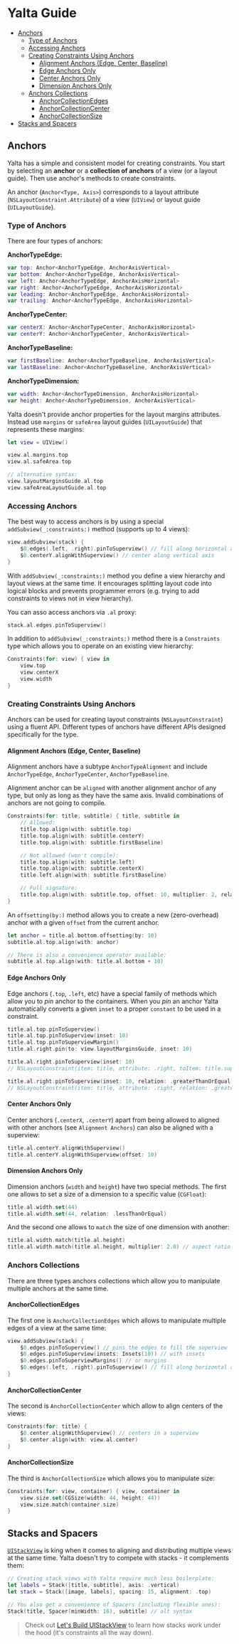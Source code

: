 # Yalta Guide

- [Anchors](#anchors)
  * [Type of Anchors](#type-of-anchors)
  * [Accessing Anchors](#accessing-anchors)
  * [Creating Constraints Using Anchors](#creating-constraints-using-anchors)
    + [Alignment Anchors (Edge, Center, Baseline)](#alignment-anchors--edge--center--baseline-)
    + [Edge Anchors Only](#edge-anchors-only)
    + [Center Anchors Only](#center-anchors-only)
    + [Dimension Anchors Only](#dimension-anchors-only)
  * [Anchors Collections](#anchors-collections)
    + [AnchorCollectionEdges](#anchorcollectionedges)
    + [AnchorCollectionCenter](#anchorcollectioncenter)
    + [AnchorCollectionSize](#anchorcollectionsize)
- [Stacks and Spacers](#stacks-and-spacers)

## Anchors

Yalta has a simple and consistent model for creating constraints. You start by selecting an **anchor** or a **collection of anchors** of a view (or a layout guide). Then use anchor's methods to create constraints.

An anchor (`Anchor<Type, Axis>`) corresponds to a layout attribute (`NSLayoutConstraint.Attribute`) of a view (`UIView`) or layout guide (`UILayoutGuide`).

### Type of Anchors

There are four types of anchors:

**AnchorTypeEdge:**

```swift
var top: Anchor<AnchorTypeEdge, AnchorAxisVertical>
var bottom: Anchor<AnchorTypeEdge, AnchorAxisVertical>
var left: Anchor<AnchorTypeEdge, AnchorAxisHorizontal>
var right: Anchor<AnchorTypeEdge, AnchorAxisHorizontal>
var leading: Anchor<AnchorTypeEdge, AnchorAxisHorizontal>
var trailing: Anchor<AnchorTypeEdge, AnchorAxisHorizontal>
```

**AnchorTypeCenter:**

```swift
var centerX: Anchor<AnchorTypeCenter, AnchorAxisHorizontal>
var centerY: Anchor<AnchorTypeCenter, AnchorAxisVertical>
```

**AnchorTypeBaseline:**

```swift
var firstBaseline: Anchor<AnchorTypeBaseline, AnchorAxisVertical>
var lastBaseline: Anchor<AnchorTypeBaseline, AnchorAxisVertical>
```

**AnchorTypeDimension:**

```swift
var width: Anchor<AnchorTypeDimension, AnchorAxisHorizontal>
var height: Anchor<AnchorTypeDimension, AnchorAxisVertical>
```

Yalta doesn't provide anchor properties for the layout margins attributes. Instead use `margins` or `safeArea` layout guides (`UILayoutGuide`) that represents these margins:

```swift
let view = UIView()

view.al.margins.top
view.al.safeArea.top

// alternative syntax:
view.layoutMarginsGuide.al.top
view.safeAreaLayoutGuide.al.top
```


### Accessing Anchors

The best way to access anchors is by using a special `addSubview(_:constraints:)` method (supports up to 4 views):

```swift
view.addSubview(stack) {
    $0.edges(.left, .right).pinToSuperview() // fill along horizontal axis
    $0.centerY.alignWithSuperview() // center along vertical axis
}
```

With `addSubview(_:constraints:)` method you define a view hierarchy and layout views at the same time. It encourages splitting layout code into logical blocks and prevents programmer errors (e.g. trying to add constraints to views not in view hierarchy). 

You can asso access anchors via `.al` proxy:

```swift
stack.al.edges.pinToSuperview()
```

In addition to `addSubview(_:constraints:)` method there is a `Constraints` 
type which allows you to operate on an existing view hierarchy:

```swift
Constraints(for: view) { view in
    view.top
    view.centerX
    view.width
}
```


### Creating Constraints Using Anchors

Anchors can be used for creating layout constraints (`NSLayoutConstraint`) using a fluent API. Different types of anchors have different APIs designed specifically for the type.

#### Alignment Anchors (Edge, Center, Baseline)

Alignment anchors have a subtype `AnchorTypeAlignment` and include `AnchorTypeEdge`, `AnchorTypeCenter`, `AnchorTypeBaseline`.

Alignment anchor can be `aligned` with another alignment anchor of any type, but only as long as they have the same axis. Invalid combinations of anchors are not going to compile.

```swift
Constraints(for: title, subtitle) { title, subtitle in
    // Allowed:
    title.top.align(with: subtitle.top)
    title.top.align(with: subtitle.centerY)
    title.top.align(with: subtitle.firstBaseline)

    // Not allowed (won't compile):
    title.top.align(with: subtitle.left)
    title.top.align(with: subtitle.centerX)
    title.left.align(with: subtitle.firstBaseline)

    // Full signature:
    title.top.align(with: subtitle.top, offset: 10, multiplier: 2, relation: .greaterThanOrEqual)
}
```

An `offsetting(by:)` method allows you to create a new (zero-overhead) anchor with a given `offset` from the current anchor.

```swift
let anchor = title.al.bottom.offsetting(by: 10)
subtitle.al.top.align(with: anchor)

// There is also a convenience operator available:
subtitle.al.top.align(with: title.al.bottom + 10)
```

#### Edge Anchors Only

Edge anchors (`.top`, `.left`, etc) have a special family of methods which allow you to *pin* anchor to the containers. When you *pin* an anchor Yalta automatically converts a given `inset` to a proper `constant` to be used in a constraint.

```swift
title.al.top.pinToSuperview()
title.al.top.pinToSuperview(inset: 10)
title.al.top.pinToSuperviewMargin()
title.al.right.pin(to: view.layoutMarginsGuide, inset: 10)

title.al.right.pinToSuperview(inset: 10)
// NSLayoutConstraint(item: title, attribute: .right, toItem: title.superview!, attribute: .right, constant: -10)

title.al.right.pinToSuperview(inset: 10, relation: .greaterThanOrEqual)
// NSLayoutConstraint(item: title, attribute: .right, relation: .greaterThanOrEqual toItem: title.superview!, attribute: .right, constant: -10)
```

#### Center Anchors Only

Center anchors (`.centerX`, `.centerY`) apart from being allowed to aligned with other anchors (see `Alignment Anchors`) can also be aligned with a superview:

```swift
title.al.centerY.alignWithSuperview()
title.al.centerY.alignWithSuperview(offset: 10)
```

#### Dimension Anchors Only

Dimension anchors (`width` and `height`) have two special methods. The first one allows to set a size of a dimension to a specific value (`CGFloat`):

```swift
title.al.width.set(44)
title.al.width.set(44, relation: .lessThanOrEqual)
```

And the second one allows to `match` the size of one dimension with another:

```swift
title.al.width.match(title.al.height)
title.al.width.match(title.al.height, multiplier: 2.0) // aspect ratio
```

### Anchors Collections

There are three types anchors collections which allow you to manipulate multiple anchors at the same time.

#### AnchorCollectionEdges

The first one is `AnchorCollectionEdges` which allows to manipulate multiple edges of a view at the same time:

```swift
view.addSubview(stack) {
    $0.edges.pinToSuperview() // pins the edges to fill the superview
    $0.edges.pinToSuperview(insets: Insets(10)) // with insets
    $0.edges.pinToSuperviewMargins() // or margins
    $0.edges(.left, .right).pinToSuperview() // fill along horizontal axis
}
```

#### AnchorCollectionCenter

The second is `AnchorCollectionCenter` which allow to align centers of the views:

```swift
Constraints(for: title) {
    $0.center.alignWithSuperview() // centers in a superview
    $0.center.align(with: view.al.center)
}
```

#### AnchorCollectionSize

The third is `AnchorCollectionSize` which allows you to manipulate size:

```swift
Constraints(for: view, container) { view, container in
    view.size.set(CGSize(width: 44, height: 44))
    view.size.match(container.size)
}
```


## Stacks and Spacers

[`UIStackView`](https://developer.apple.com/documentation/uikit/uistackview) is king when it comes to aligning and distributing multiple views at the same time. Yalta doesn't try to compete with stacks - it complements them:

```swift
// Creating stack views with Yalta require much less boilerplate:
let labels = Stack([title, subtitle], axis: .vertical)
let stack = Stack([image, labels], spacing: 15, alignment: .top)

// You also get a convenience of Spacers (including flexible ones):
Stack(title, Spacer(minWidth: 16), subtitle) // alt syntax
```

> Check out [Let's Build UIStackView](https://kean.github.io/post/lets-build-uistackview) to learn how stacks work under the hood (it's constraints all the way down).
